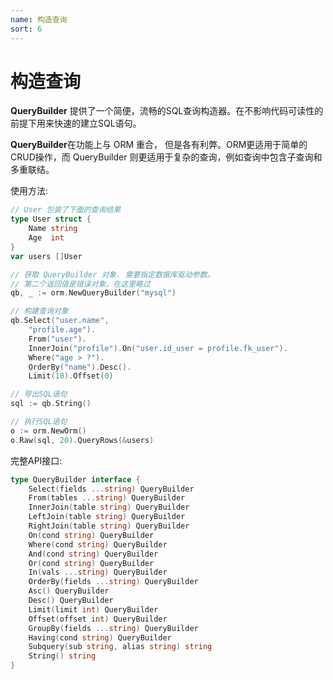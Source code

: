 ```yaml
---
name: 构造查询
sort: 6
---
```


# 构造查询

**QueryBuilder** 提供了一个简便，流畅的SQL查询构造器。在不影响代码可读性的前提下用来快速的建立SQL语句。

**QueryBuilder**在功能上与 ORM 重合， 但是各有利弊。ORM更适用于简单的CRUD操作，而 QueryBuilder 则更适用于复杂的查询，例如查询中包含子查询和多重联结。

使用方法:

```go
// User 包装了下面的查询结果
type User struct {
	Name string
	Age  int
}
var users []User

// 获取 QueryBuilder 对象. 需要指定数据库驱动参数。
// 第二个返回值是错误对象，在这里略过
qb, _ := orm.NewQueryBuilder("mysql")

// 构建查询对象
qb.Select("user.name",
	"profile.age").
	From("user").
	InnerJoin("profile").On("user.id_user = profile.fk_user").
	Where("age > ?").
	OrderBy("name").Desc().
	Limit(10).Offset(0)

// 导出SQL语句
sql := qb.String()

// 执行SQL语句
o := orm.NewOrm()
o.Raw(sql, 20).QueryRows(&users)
```

完整API接口:

```go
type QueryBuilder interface {
	Select(fields ...string) QueryBuilder
	From(tables ...string) QueryBuilder
	InnerJoin(table string) QueryBuilder
	LeftJoin(table string) QueryBuilder
	RightJoin(table string) QueryBuilder
	On(cond string) QueryBuilder
	Where(cond string) QueryBuilder
	And(cond string) QueryBuilder
	Or(cond string) QueryBuilder
	In(vals ...string) QueryBuilder
	OrderBy(fields ...string) QueryBuilder
	Asc() QueryBuilder
	Desc() QueryBuilder
	Limit(limit int) QueryBuilder
	Offset(offset int) QueryBuilder
	GroupBy(fields ...string) QueryBuilder
	Having(cond string) QueryBuilder
	Subquery(sub string, alias string) string
	String() string
}
```